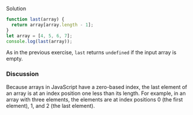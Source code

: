 Solution
```JavaScript
function last(array) {
  return array[array.length - 1];
}
let array = [4, 5, 6, 7];
console.log(last(array));
```

As in the previous exercise, `last` returns `undefined` if the input array is empty.

### Discussion
Because arrays in JavaScript have a zero-based index, the last element of an array is at an index position one less than its length. For example, in an array with three elements, the elements are at index positions 0 (the first element), 1, and 2 (the last element).